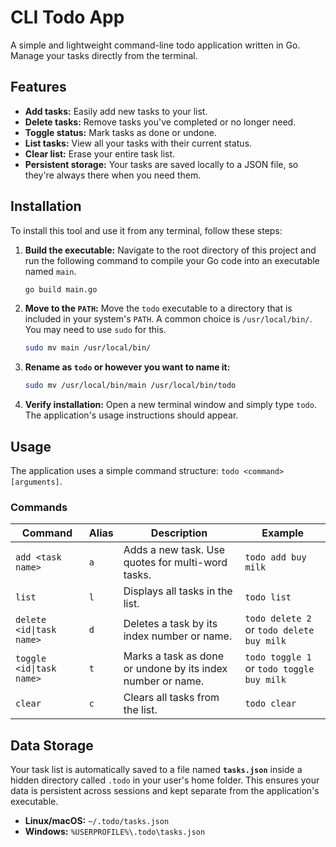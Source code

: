 # CLI Todo App

A simple and lightweight command-line todo application written in Go. Manage your tasks directly from the terminal.

## Features

  * **Add tasks:** Easily add new tasks to your list.
  * **Delete tasks:** Remove tasks you've completed or no longer need.
  * **Toggle status:** Mark tasks as done or undone.
  * **List tasks:** View all your tasks with their current status.
  * **Clear list:** Erase your entire task list.
  * **Persistent storage:** Your tasks are saved locally to a JSON file, so they're always there when you need them.

## Installation

To install this tool and use it from any terminal, follow these steps:

1.  **Build the executable:**
    Navigate to the root directory of this project and run the following command to compile your Go code into an executable named `main`.

    ```bash
    go build main.go
    ```

2.  **Move to the `PATH`:**
    Move the `todo` executable to a directory that is included in your system's `PATH`. A common choice is `/usr/local/bin/`. You may need to use `sudo` for this.

    ```bash
    sudo mv main /usr/local/bin/
    ```

3. **Rename as `todo` or however you want to name it:**

    ```bash
    sudo mv /usr/local/bin/main /usr/local/bin/todo
    ```

4.  **Verify installation:**
    Open a new terminal window and simply type `todo`. The application's usage instructions should appear.

## Usage

The application uses a simple command structure: `todo <command> [arguments]`.

### Commands

| Command                   | Alias | Description                                                | Example                                     |
| ------------------------- | ----- | ---------------------------------------------------------- | ------------------------------------------- |
| `add <task name>`         | `a`   | Adds a new task. Use quotes for multi-word tasks.          | `todo add buy milk`                         |
| `list`                    | `l`   | Displays all tasks in the list.                            | `todo list`                                 |
| `delete <id\|task name>`  | `d`   | Deletes a task by its index number or name.                | `todo delete 2` or `todo delete buy milk`   |
| `toggle <id\|task name>`  | `t`   | Marks a task as done or undone by its index number or name.| `todo toggle 1` or `todo toggle buy milk`   |
| `clear`                   | `c`   | Clears all tasks from the list.                            | `todo clear`                                |

## Data Storage

Your task list is automatically saved to a file named **`tasks.json`** inside a hidden directory called `.todo` in your user's home folder. This ensures your data is persistent across sessions and kept separate from the application's executable.

  * **Linux/macOS:** `~/.todo/tasks.json`
  * **Windows:** `%USERPROFILE%\.todo\tasks.json`
